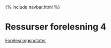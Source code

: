 
{% include navbar.html %}

# Ressurser forelesning 4

[Forelesningsnotater](/forelesninger/SOK-1004_Forelesning_4_h24.pdf)
